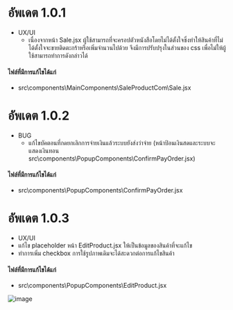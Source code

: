 # อัพเดต 1.0.1
- UX/UI
  - เนื่องจากหน้า Sale.jsx ผู้ใช้สามารถที่จะครอปตัวหนังสือโดยไม่ได้ตั้งใจซึ่งทำให้สินค้าที่ไม่ได้ตั้งใจจะขายติดตะกร้าหรือเพิ่มจำนวนไปด้วย จึงมีการปรับปรุงในส่วนของ css เพื่อไม่ให้ผู้ใช้สามารถทำการดังกล่าวได้

#### ไฟล์ที่มีการแก้ไขได้แก่ 
- src\components\MainComponents\SaleProductCom\Sale.jsx

# อัพเดต 1.0.2
- BUG
   - แก้ไขบัคตอนที่กดยกเลิกการจ่ายเงินแล้วระบบยังส่งว่าจ่าย (หน้าป้อนเงินสดและระบบจะแสดงเงินทอน src\components\PopupComponents\ConfirmPayOrder.jsx) 

#### ไฟล์ที่มีการแก้ไขได้แก่ 
- src\components\PopupComponents\ConfirmPayOrder.jsx

# อัพเดต 1.0.3
- UX/UI
 - แก้ไข placeholder หน้า EditProduct.jsx ให้เป็นข้อมูลของสินค้าที่จะแก้ไข
 - ทำการเพิ่ม checkbox การใช้รูปภาพเดิมจะได้สะดวกต่อการแก้ไขสินค้า

#### ไฟล์ที่มีการแก้ไขได้แก่ 
- src\components\PopupComponents\EditProduct.jsx

![image](/image.update/update1.0.3#1.png)
